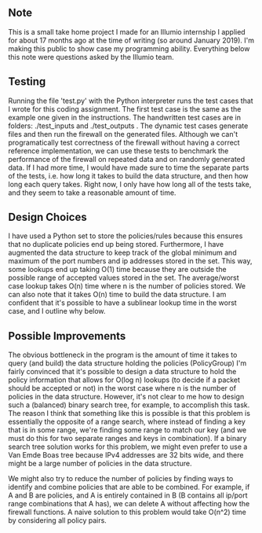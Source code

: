 Note
----
This is a small take home project I made for an Illumio internship I
applied for about 17 months ago at the time of writing (so around January
2019). I'm making this public to show case my programming ability. Everything
below this note were questions asked by the Illumio team.

Testing
-------
Running the file 'test.py' with the Python interpreter runs the test cases
that I wrote for this coding assignment. The first test case is the same
as the example one given in the instructions. The handwritten test cases
are in folders: ./test_inputs and ./test_outputs . The dynamic test cases
generate files and then run the firewall on the generated files. Although
we can't programatically test correctness of the firewall without having a
correct reference implementation, we can use these tests to benchmark the
performance of the firewall on repeated data and on randomly generated data.
If I had more time, I would have made sure to time the separate parts of the
tests, i.e. how long it takes to build the data structure, and then how long
each query takes. Right now, I only have how long all of the tests take, and
they seem to take a reasonable amount of time.

Design Choices
--------------
I have used a Python set to store the policies/rules because this ensures that
no duplicate policies end up being stored. Furthermore, I have augmented
the data structure to keep track of the global minimum and maximum of the
port numbers and ip addresses stored in the set. This way, some lookups
end up taking O(1) time because they are outside the possible range of
accepted values stored in the set. The average/worst case lookup takes O(n)
time where n is the number of policies stored. We can also note that it takes
O(n) time to build the data structure. I am confident that it's possible
to have a sublinear lookup time in the worst case, and I outline why below.

Possible Improvements
---------------------
The obvious bottleneck in the program is the amount of time it takes
to query (and build) the data structure holding the policies (PolicyGroup)
I'm fairly convinced that it's possible to design a data structure
to hold the policy information that allows for O(log n) lookups (to
decide if a packet should be accepted or not) in the worst case where
n is the number of policies in the data structure. However, it's not
clear to me how to design such a (balanced) binary search tree, for example, to
accomplish this task. The reason I think that something like this is possible
is that this problem is essentially the opposite of a range search, where
instead of finding a key that is in some range, we're finding some range
to match our key (and we must do this for two separate ranges and keys in combination).
If a binary search tree solution works for this problem, we might even prefer
to use a Van Emde Boas tree because IPv4 addresses are 32 bits wide, and
there might be a large number of policies in the data structure.

We might also try to reduce the number of policies by finding ways to identify
and combine policies that are able to be combined. For example, if A and B are policies,
and A is entirely contained in B (B contains all ip/port range combinations that A has),
we can delete A without affecting how the firewall functions. A naive solution to this
problem would take O(n^2) time by considering all policy pairs.
